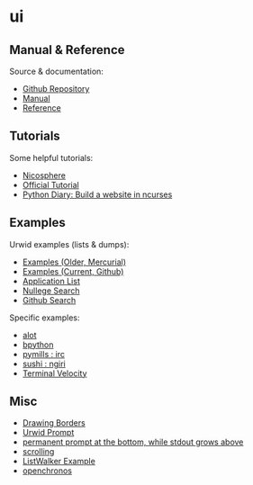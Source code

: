 # ui

## Manual & Reference
Source & documentation:

+ [Github Repository](https://github.com/wardi/urwid)
+ [Manual](http://urwid.org/manual/index.html)
+ [Reference](http://urwid.org/reference/index.html)

## Tutorials
Some helpful tutorials:

+ [Nicosphere](http://www.nicosphere.net/urwid-for-python-a-ncurses-library-2541/)
+ [Official Tutorial](http://urwid.org/tutorial/index.html)
+ [Python Diary: Build a website in ncurses](http://www.pythondiary.com/tutorials/build-website-ncurses.html)

## Examples
Urwid examples (lists & dumps):

+ [Examples (Older, Mercurial)](https://excess.org/hg/urwid-contrib/file/)
+ [Examples (Current, Github)](https://github.com/wardi/urwid/tree/master/examples)
+ [Application List](http://excess.org/urwid/wiki/ApplicationList)
+ [Nullege Search](http://nullege.com/codes/search/urwid.Edit)
+ [Github Search](https://github.com/search?q=urwid)

Specific examples:

+ [alot](https://github.com/pazz/alot)
+ [bpython](http://bpython-interpreter.org/)
+ [pymills : irc](https://bitbucket.org/prologic/pymills/src/01aa15a68091/examples/net/irc.py)
+ [sushi : ngiri](https://github.com/sushi-irc)
+ [Terminal Velocity](https://github.com/seanh/terminal_velocity)

## Misc

+ [Drawing Borders](http://lists.excess.org/pipermail/urwid/2008-May/000506.html)
+ [Urwid Prompt](http://lists.excess.org/pipermail/urwid/2009-July/000715.html)
+ [permanent prompt at the bottom, while stdout grows above](http://lists.excess.org/pipermail/urwid/2009-July/000715.html)
+ [scrolling](http://lists.excess.org/pipermail/urwid/2006-June/000187.html)
+ [ListWalker Example](http://lists.excess.org/pipermail/urwid/attachments/20100922/b79889b9/attachment.py)
+ [openchronos](https://gitorious.org/openchronos/openchronos/source/8b6196e8921423fbb17b966fb21493cc403d5642:tools/urwid/listbox.py)

